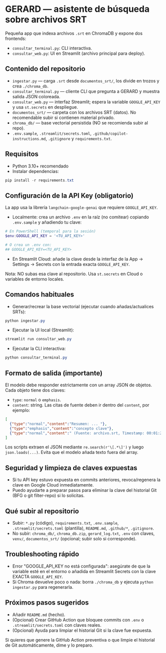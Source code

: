 # GERARD — asistente de búsqueda sobre archivos SRT

Pequeña app que indexa archivos `.srt` en ChromaDB y expone dos frontends:

- `consultar_terminal.py`: CLI interactiva.
- `consultar_web.py`: UI en Streamlit (archivo principal para deploy).

## Contenido del repositorio

- `ingestar.py` — carga `.srt` desde `documentos_srt/`, los divide en trozos y crea `./chroma_db`.
- `consultar_terminal.py` — cliente CLI que pregunta a GERARD y muestra salida JSON coloreada.
- `consultar_web.py` — interfaz Streamlit; espera la variable `GOOGLE_API_KEY` y usa `st.secrets` en despliegue.
- `documentos_srt/` — carpeta con los archivos SRT (datos). No recomendable subir si contienen material privado.
- `chroma_db/` — base vectorial persistida (NO se recomienda subir al repo).
- `.env.sample`, `.streamlit/secrets.toml`, `.github/copilot-instructions.md`, `.gitignore` y `requirements.txt`.

## Requisitos

- Python 3.10+ recomendado
- Instalar dependencias:

```powershell
pip install -r requirements.txt
```

## Configuración de la API Key (obligatorio)

La app usa la librería `langchain-google-genai` que requiere `GOOGLE_API_KEY`.

- Localmente: crea un archivo `.env` en la raíz (no comitear) copiando `.env.sample` y añadiendo tu clave:

```powershell
# En PowerShell (temporal para la sesión)
$env:GOOGLE_API_KEY = '<TU_API_KEY>'

# O crea un .env con:
## GOOGLE_API_KEY=<TU_API_KEY>
```

- En Streamlit Cloud: añade la clave desde la interfaz de la App → Settings → Secrets con la entrada exacta `GOOGLE_API_KEY`.

Nota: NO subas esa clave al repositorio. Usa `st.secrets` en Cloud o variables de entorno locales.

## Comandos habituales

- Generar/recrear la base vectorial (ejecutar cuando añadas/actualices SRTs):

```powershell
python ingestar.py
```

- Ejecutar la UI local (Streamlit):

```powershell
streamlit run consultar_web.py
```

- Ejecutar la CLI interactiva:

```powershell
python consultar_terminal.py
```

## Formato de salida (importante)

El modelo debe responder estrictamente con un array JSON de objetos. Cada objeto tiene dos claves:

- `type`: `normal` o `emphasis`.
- `content`: string. Las citas de fuente deben ir dentro del `content`, por ejemplo:

```json
[
  {"type":"normal","content":"Resumen: ... "},
  {"type":"emphasis","content":"concepto clave"},
  {"type":"normal","content":" (Fuente: archivo.srt, Timestamp: 00:01:23 --> 00:01:25)"}
]
```

Los scripts extraen el JSON mediante `re.search(r'\[.*\]')` y luego `json.loads(...)`. Evita que el modelo añada texto fuera del array.

## Seguridad y limpieza de claves expuestas

- Si tu API key estuvo expuesta en commits anteriores, revoca/regenera la clave en Google Cloud inmediatamente.
- Puedo ayudarte a preparar pasos para eliminar la clave del historial Git (BFG o git filter-repo) si lo solicitas.

## Qué subir al repositorio

- Subir: `*.py` (código), `requirements.txt`, `.env.sample`, `.streamlit/secrets.toml` (plantilla), `README.md`, `.github/*`, `.gitignore`.
- No subir: `chroma_db/`, `chroma_db.zip`, `gerard_log.txt`, `.env` con claves, `venv/`, `documentos_srt/` (opcional; subir solo si corresponde).

## Troubleshooting rápido

- Error "GOOGLE_API_KEY no está configurada": asegúrate de que la variable esté en el entorno o añadida en Streamlit Secrets con la clave EXACTA `GOOGLE_API_KEY`.
- Si Chroma devuelve poco o nada: borra `./chroma_db` y ejecuta `python ingestar.py` para regenerarla.

## Próximos pasos sugeridos

- Añadir `README.md` (hecho).
- (Opcional) Crear GitHub Action que bloquee commits con `.env` o `.streamlit/secrets.toml` con claves reales.
- (Opcional) Ayuda para limpiar el historial Git si la clave fue expuesta.

Si quieres que genere la GitHub Action preventiva o que limpie el historial de Git automáticamente, dime y lo preparo.

